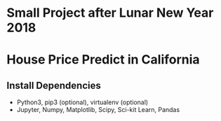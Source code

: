# Small Project after Lunar New Year 2018
# House Price Predict in California

## Install Dependencies
- Python3, pip3 (optional), virtualenv (optional)
- Jupyter, Numpy, Matplotlib, Scipy, Sci-kit Learn, Pandas
